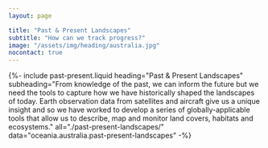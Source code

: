 ```yaml
---
layout: page

title: "Past & Present Landscapes"
subtitle: "How can we track progress?"
image: "/assets/img/heading/australia.jpg"
nocontact: true
---
```


{%-
include past-present.liquid
heading="Past & Present Landscapes"
subheading="From knowledge of the past, we can inform the future but we need the tools to capture how we have historically shaped the landscapes of today. Earth observation data from satellites and aircraft give us a unique insight and so we have worked to develop a series of globally-applicable tools that allow us to describe, map and monitor land covers, habitats and ecosystems."
all="./past-present-landscapes/"
data="oceania.australia.past-present-landscapes"
-%}